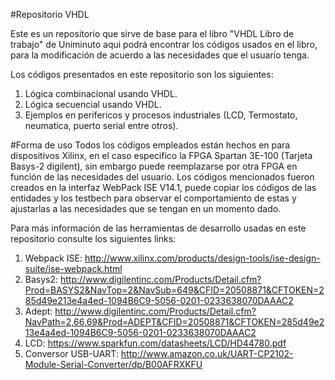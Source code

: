 #Repositorio VHDL

Este es un repositorio que sirve de base para el libro "VHDL Libro de trabajo" de Uniminuto aqui podrá encontrar los códigos usados 
en el libro, para la modificación de acuerdo a las necesidades que el usuario tenga.

Los códigos presentados en este repositorio son los siguientes:

1. Lógica combinacional usando VHDL.
2. Lógica secuencial usando VHDL.
3. Ejemplos en perifericos y procesos industriales (LCD, Termostato, neumatica, puerto serial entre otros).

#Forma de uso
Todos los códigos empleados están hechos en para dispositivos Xilinx, en el caso especifico la FPGA Spartan 3E-100 (Tarjeta Basys-2 digilent), sin embargo puede
reemplazarse por otra FPGA en función de las necesidades del usuario. Los códigos mencionados fueron creados en la interfaz WebPack ISE
V14.1, puede copiar los códigos de las entidades y los testbech para observar el comportamiento de estas y ajustarlas a las necesidades
que se tengan en un momento dado. 

Para más información de las herramientas de desarrollo usadas en este repositorio consulte los siguientes links:

1. Webpack ISE: http://www.xilinx.com/products/design-tools/ise-design-suite/ise-webpack.html
2. Basys2: http://www.digilentinc.com/Products/Detail.cfm?Prod=BASYS2&NavTop=2&NavSub=649&CFID=20508871&CFTOKEN=285d49e213e4a4ed-1094B6C9-5056-0201-0233638070DAAAC2
3. Adept: http://www.digilentinc.com/Products/Detail.cfm?NavPath=2,66,69&Prod=ADEPT&CFID=20508871&CFTOKEN=285d49e213e4a4ed-1094B6C9-5056-0201-0233638070DAAAC2 
4. LCD: https://www.sparkfun.com/datasheets/LCD/HD44780.pdf
6. Conversor USB-UART: http://www.amazon.co.uk/UART-CP2102-Module-Serial-Converter/dp/B00AFRXKFU
